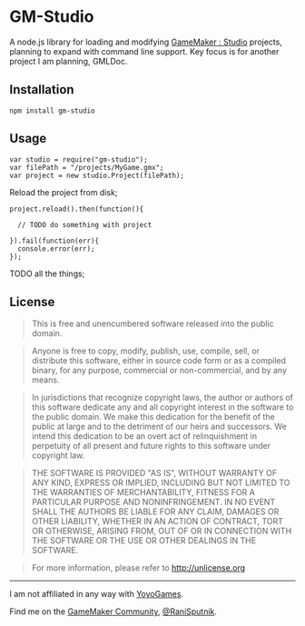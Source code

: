 # GM-Studio

A node.js library for loading and modifying [GameMaker : Studio](http://www.yoyogames.com/studio) projects, planning to expand with command line support. Key focus is for another project I am planning, GMLDoc.

## Installation

```
npm install gm-studio
```

## Usage

```
var studio = require("gm-studio");
var filePath = "/projects/MyGame.gmx";
var project = new studio.Project(filePath);
```
Reload the project from disk;
```
project.reload().then(function(){

  // TODO do something with project
  
}).fail(function(err){
  console.error(err);
});
```

TODO all the things;

## License

> This is free and unencumbered software released into the public domain.

> Anyone is free to copy, modify, publish, use, compile, sell, or
distribute this software, either in source code form or as a compiled
binary, for any purpose, commercial or non-commercial, and by any
means.

> In jurisdictions that recognize copyright laws, the author or authors
of this software dedicate any and all copyright interest in the
software to the public domain. We make this dedication for the benefit
of the public at large and to the detriment of our heirs and
successors. We intend this dedication to be an overt act of
relinquishment in perpetuity of all present and future rights to this
software under copyright law.

> THE SOFTWARE IS PROVIDED "AS IS", WITHOUT WARRANTY OF ANY KIND,
EXPRESS OR IMPLIED, INCLUDING BUT NOT LIMITED TO THE WARRANTIES OF
MERCHANTABILITY, FITNESS FOR A PARTICULAR PURPOSE AND NONINFRINGEMENT.
IN NO EVENT SHALL THE AUTHORS BE LIABLE FOR ANY CLAIM, DAMAGES OR
OTHER LIABILITY, WHETHER IN AN ACTION OF CONTRACT, TORT OR OTHERWISE,
ARISING FROM, OUT OF OR IN CONNECTION WITH THE SOFTWARE OR THE USE OR
OTHER DEALINGS IN THE SOFTWARE.

> For more information, please refer to <http://unlicense.org>

--------

I am not affiliated in any way with [YoyoGames](http://www.yoyogames.com/).

Find me on the [GameMaker Community](http://gmc.yoyogames.com/), [@RaniSputnik](http://gmc.yoyogames.com/index.php?showuser=133979).
